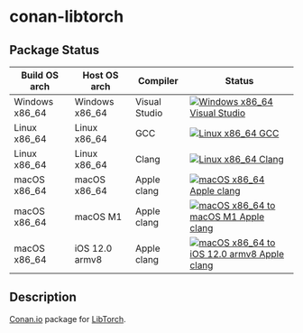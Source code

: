# conan-libtorch

## Package Status

| Build OS arch | Host OS arch | Compiler | Status |
|---------------|--------------|----------|--------|
| Windows x86_64 | Windows x86_64 | Visual Studio | [![Windows x86_64 Visual Studio](https://github.com/SpaceIm/conan-libtorch/actions/workflows/windows-x86_64-msvc.yml/badge.svg?branch=testing%2F1.8.1)](https://github.com/SpaceIm/conan-libtorch/actions/workflows/windows-x86_64-msvc.yml?query=branch%3Atesting%2F1.8.1) |
| Linux x86_64 | Linux x86_64 | GCC | [![Linux x86_64 GCC](https://github.com/SpaceIm/conan-libtorch/actions/workflows/linux-x86_64-gcc.yml/badge.svg?branch=testing%2F1.8.1)](https://github.com/SpaceIm/conan-libtorch/actions/workflows/linux-x86_64-gcc.yml?query=branch%3Atesting%2F1.8.1) |
| Linux x86_64 | Linux x86_64 | Clang | [![Linux x86_64 Clang](https://github.com/SpaceIm/conan-libtorch/actions/workflows/linux-x86_64-clang.yml/badge.svg?branch=testing%2F1.8.1)](https://github.com/SpaceIm/conan-libtorch/actions/workflows/linux-x86_64-clang.yml?query=branch%3Atesting%2F1.8.1) |
| macOS x86_64 | macOS x86_64 | Apple clang | [![macOS x86_64 Apple clang](https://github.com/SpaceIm/conan-libtorch/actions/workflows/macos-x86_64-appleclang.yml/badge.svg?branch=testing%2F1.8.1)](https://github.com/SpaceIm/conan-libtorch/actions/workflows/macos-x86_64-appleclang.yml?query=branch%3Atesting%2F1.8.1) |
| macOS x86_64 | macOS M1 | Apple clang | [![macOS x86_64 to macOS M1 Apple clang](https://github.com/SpaceIm/conan-libtorch/actions/workflows/macos-x86_64-macos-m1-appleclang.yml/badge.svg?branch=testing%2F1.8.1)](https://github.com/SpaceIm/conan-libtorch/actions/workflows/macos-x86_64-macos-m1-appleclang.yml?query=branch%3Atesting%2F1.8.1) |
| macOS x86_64 | iOS 12.0 armv8 | Apple clang | [![macOS x86_64 to iOS 12.0 armv8 Apple clang](https://github.com/SpaceIm/conan-libtorch/actions/workflows/macos-x86_64-ios12.0-armv8-appleclang.yml/badge.svg?branch=testing%2F1.8.1)](https://github.com/SpaceIm/conan-libtorch/actions/workflows/macos-x86_64-ios12.0-armv8-appleclang.yml?query=branch%3Atesting%2F1.8.1) |

## Description

[Conan.io](https://conan.io) package for [LibTorch](https://pytorch.org).
